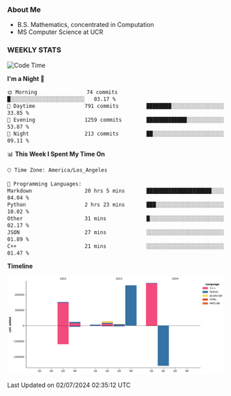 ### About Me

- B.S. Mathematics, concentrated in Computation
- MS Computer Science at UCR


### WEEKLY STATS
<!--START_SECTION:waka-->
![Code Time](http://img.shields.io/badge/Code%20Time-231%20hrs%2015%20mins-blue)

**I'm a Night 🦉** 

```text
🌞 Morning                74 commits          █░░░░░░░░░░░░░░░░░░░░░░░░   03.17 % 
🌆 Daytime                791 commits         ████████░░░░░░░░░░░░░░░░░   33.85 % 
🌃 Evening                1259 commits        █████████████░░░░░░░░░░░░   53.87 % 
🌙 Night                  213 commits         ██░░░░░░░░░░░░░░░░░░░░░░░   09.11 % 
```


📊 **This Week I Spent My Time On** 

```text
🕑︎ Time Zone: America/Los_Angeles

💬 Programming Languages: 
Markdown                 20 hrs 5 mins       █████████████████████░░░░   84.04 % 
Python                   2 hrs 23 mins       ███░░░░░░░░░░░░░░░░░░░░░░   10.02 % 
Other                    31 mins             █░░░░░░░░░░░░░░░░░░░░░░░░   02.17 % 
JSON                     27 mins             ░░░░░░░░░░░░░░░░░░░░░░░░░   01.89 % 
C++                      21 mins             ░░░░░░░░░░░░░░░░░░░░░░░░░   01.47 % 
```

**Timeline**

![Lines of Code chart](https://raw.githubusercontent.com/nickocruzm/nickocruzm/main/assets/bar_graph.png)


 Last Updated on 02/07/2024 02:35:12 UTC
<!--END_SECTION:waka-->
